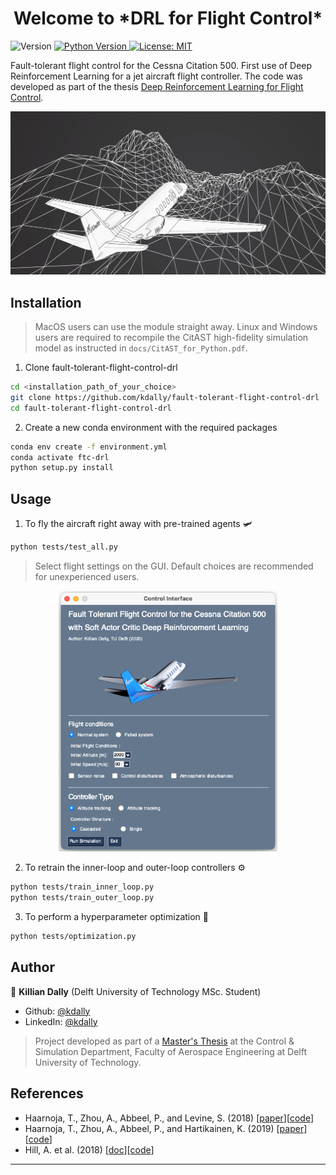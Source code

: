 <h1 align="center">Welcome to *DRL for Flight Control* </h1>
<p>
  <img alt="Version" src="https://shields.io/badge/version-0.1.1-blue.svg" />
  <a href="#" target="_blank">
   <img alt="Python Version" src="https://shields.io/badge/python-v3.7-blue.svg" />
    <a href="#" target="_blank">
    <img alt="License: MIT" src="https://img.shields.io/github/license/kdally/fault-tolerant-flight-control-drl" />
  </a>
</p>


Fault-tolerant flight control for the Cessna Citation 500. First use of Deep Reinforcement Learning for a jet aircraft flight controller. The code was developed as part of the thesis [Deep Reinforcement Learning for Flight Control](http://resolver.tudelft.nl/uuid:fcef2325-4c90-4276-8bfc-1e230724c68a).

<p align="center">
  <img src="assets/citation_550_header.png" width="750"/>
</p>

## Installation
> MacOS users can use the module straight away.
> Linux and Windows users are required to recompile the CitAST high-fidelity simulation model as instructed in `docs/CitAST_for_Python.pdf`.

1. Clone fault-tolerant-flight-control-drl
```sh
cd <installation_path_of_your_choice>
git clone https://github.com/kdally/fault-tolerant-flight-control-drl
cd fault-tolerant-flight-control-drl
```

2. Create a new conda environment with the required packages

```sh
conda env create -f environment.yml
conda activate ftc-drl
python setup.py install
```

## Usage

1. To fly the aircraft right away with pre-trained agents 🛩
```sh
python tests/test_all.py
```

> Select flight settings on the GUI. Default choices are recommended for unexperienced users.

<p align="center">
  <img src="assets/gui.png" width="350"/>
</p>


2. To retrain the inner-loop and outer-loop controllers ⚙️
```sh
python tests/train_inner_loop.py
python tests/train_outer_loop.py
```

3. To perform a hyperparameter optimization 🎯
```sh
python tests/optimization.py
```


## Author

👤 **Killian Dally**
(Delft University of Technology MSc. Student)
* Github: [@kdally](https://github.com/kdally)
* LinkedIn: [@kdally](https://linkedin.com/in/kdally)

> Project developed as part of a [Master's Thesis](http://resolver.tudelft.nl/uuid:fcef2325-4c90-4276-8bfc-1e230724c68a) at the Control & Simulation Department, Faculty of Aerospace Engineering at Delft University of Technology.

## References

* Haarnoja, T., Zhou, A., Abbeel, P., and Levine, S. (2018) [[paper](https://arxiv.org/abs/1801.01290)][[code](https://github.com/haarnoja/sac/tree/master/sac)]
* Haarnoja, T., Zhou, A., Abbeel, P., and Hartikainen, K. (2019) [[paper](https://arxiv.org/abs/1812.05905)][[code](https://github.com/rail-berkeley/softlearning/)]
* Hill, A. et al. (2018) [[doc](https://stable-baselines.readthedocs.io/)][[code](https://github.com/hill-a/stable-baselines)]


***
